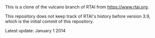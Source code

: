 This is a clone of the vulcano branch of RTAI from https://www.rtai.org.

This repository does not keep track of RTAI's history before version 3.9, which is the initial commit of this repository.

Latest update: January 1 2014
